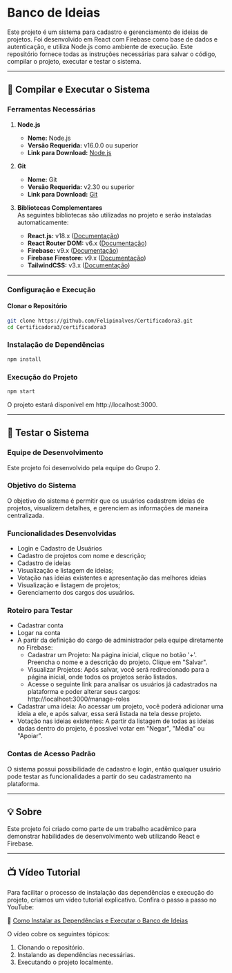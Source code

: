 # Banco de Ideias
Este projeto é um sistema para cadastro e gerenciamento de ideias de projetos. Foi desenvolvido em React com Firebase como base de dados e autenticação, e utiliza Node.js como ambiente de execução. Este repositório fornece todas as instruções necessárias para salvar o código, compilar o projeto, executar e testar o sistema.


---


## 🚀 Compilar e Executar o Sistema

### Ferramentas Necessárias

1. **Node.js**  
   - **Nome:** Node.js  
   - **Versão Requerida:** v16.0.0 ou superior  
   - **Link para Download:** [Node.js](https://nodejs.org/)

2. **Git**
   - **Nome:** Git
   - **Versão Requerida:** v2.30 ou superior
   - **Link para Download:** [Git](https://git-scm.com)

2. **Bibliotecas Complementares**  
   As seguintes bibliotecas são utilizadas no projeto e serão instaladas automaticamente:
   - **React.js:** v18.x ([Documentação](https://reactjs.org/docs/getting-started.html))
   - **React Router DOM:** v6.x ([Documentação](https://reactrouter.com/))
   - **Firebase:** v9.x ([Documentação](https://firebase.google.com/))
   - **Firebase Firestore:** v9.x ([Documentação](https://firebase.google.com/docs/firestore))
   - **TailwindCSS:** v3.x ([Documentação](https://tailwindcss.com/))

---

### Configuração e Execução

#### Clonar o Repositório

```bash
git clone https://github.com/Felipinalves/Certificadora3.git
cd Certificadora3/certificadora3
```

### Instalação de Dependências

```bash
npm install
```

### Execução do Projeto

```bash
npm start
```

O projeto estará disponível em http://localhost:3000.


---


## 🧪 Testar o Sistema

### Equipe de Desenvolvimento
Este projeto foi desenvolvido pela equipe do Grupo 2.

### Objetivo do Sistema
O objetivo do sistema é permitir que os usuários cadastrem ideias de projetos, visualizem detalhes, e gerenciem as informações de maneira centralizada.

### Funcionalidades Desenvolvidas
- Login e Cadastro de Usuários
- Cadastro de projetos com nome e descrição;
- Cadastro de ideias
- Visualização e listagem de ideias;
- Votação nas ideias existentes e apresentação das melhores ideias
- Visualização e listagem de projetos;
- Gerenciamento dos cargos dos usuários.

### Roteiro para Testar
- Cadastrar conta
- Logar na conta
- A partir da definição do cargo de administrador pela equipe diretamente no Firebase:
   - Cadastrar um Projeto:
      Na página inicial, clique no botão '+'.
      Preencha o nome e a descrição do projeto.
      Clique em "Salvar".
   - Visualizar Projetos:
      Após salvar, você será redirecionado para a página inicial, onde todos os projetos serão listados.
  - Acesse o seguinte link para analisar os usuários já cadastrados na plataforma e poder alterar seus cargos:
  http://localhost:3000/manage-roles
- Cadastrar uma ideia:
  Ao acessar um projeto, você poderá adicionar uma ideia a ele, e após salvar, essa será listada na tela desse projeto.
- Votação nas ideias existentes:
  A partir da listagem de todas as ideias dadas dentro do projeto, é possível votar em "Negar", "Média" ou "Apoiar".

### Contas de Acesso Padrão
O sistema possui possibilidade de cadastro e login, então qualquer usuário pode testar as funcionalidades a partir do seu cadastramento na plataforma.


---


## 💡 Sobre
Este projeto foi criado como parte de um trabalho acadêmico para demonstrar habilidades de desenvolvimento web utilizando React e Firebase. 


---


## 📺 Vídeo Tutorial

Para facilitar o processo de instalação das dependências e execução do projeto, criamos um vídeo tutorial explicativo. Confira o passo a passo no YouTube:  

🔗 [Como Instalar as Dependências e Executar o Banco de Ideias](https://youtu.be/-Jzn9WZpuD8)

O vídeo cobre os seguintes tópicos:
1. Clonando o repositório.
2. Instalando as dependências necessárias.
3. Executando o projeto localmente.
